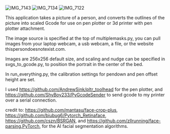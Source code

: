 
![IMG_7143](https://github.com/user-attachments/assets/bf7919b1-8231-47a2-beb9-9acc666d06c1)
![IMG_7134](https://github.com/user-attachments/assets/d8299bb3-1972-426d-9bca-eac0ee84f003)
![IMG_7122](https://github.com/user-attachments/assets/471f4930-0a1c-4066-8028-8b24ac9755e9)




This application takes a picture of a person, and converts the outlines of the picture into scaled Gcode for use on pen plotter or 3d printer with pen plotter attachment.

The image source is specified at the top of multiplemasks.py, you can pull images from your laptop webcam, a usb webcam, a file, or the website thispersondoesnotexist.com.

Images are 256x256 default size, and scaling and nudge can be specified in svgs_to_gcode.py, to position the portrait in the center of the bed.

In run_everything.py, the calibration settings for pendown and pen offset height are set.

I used https://github.com/AndrewSink/pltr_toolhead for the pen plotter, and https://github.com/ShyBoy233/PyGcodeSender to send gcode to my printer over a serial connection. 

credit to: https://github.com/mantasu/face-crop-plus, https://github.com/biubug6/Pytorch_Retinaface, https://github.com/cszn/BSRGAN, and https://github.com/zllrunning/face-parsing.PyTorch, for the AI facial segmentation algorithms.




